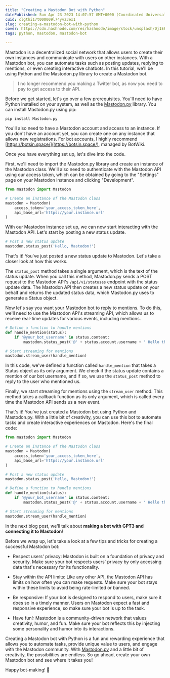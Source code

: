 ```yaml
---
title: "Creating a Mastodon Bot with Python"
datePublished: Sun Apr 23 2023 14:07:57 GMT+0000 (Coordinated Universal Time)
cuid: clgthi17t000009l74yvz3ex1
slug: creating-a-mastodon-bot-with-python
cover: https://cdn.hashnode.com/res/hashnode/image/stock/unsplash/Dj1EPDH5_h4/upload/46e7c36c9bb46a9992f692b7bc224ded.jpeg
tags: python, mastodon, mastodon-bot

---
```


Mastodon is a decentralized social network that allows users to create their own instances and communicate with users on other instances. With a Mastodon bot, you can automate tasks such as posting updates, replying to mentions, or even creating interactive chatbots. In this tutorial, we'll be using Python and the Mastodon.py library to create a Mastodon bot.

> I no longer recommend you making a Twitter bot, as now you need to pay to get access to their API.

Before we get started, let's go over a few prerequisites. You'll need to have Python installed on your system, as well as the [Mastodon.py](https://github.com/halcy/Mastodon.py) library. You can install Mastodon.py using pip:

```plaintext
pip install Mastodon.py
```

You'll also need to have a Mastodon account and access to an instance. If you don't have an account yet, you can create one on any instance that allows new registrations. For bot accounts, I highly recommend [https://botsin.space/](https://botsin.space/), managed by BotWiki.

Once you have everything set up, let's dive into the code.

First, we'll need to import the Mastodon.py library and create an instance of the Mastodon class. We'll also need to authenticate with the Mastodon API using our access token, which can be obtained by going to the "Settings" page on your Mastodon instance and clicking "Development".

```python
from mastodon import Mastodon

# Create an instance of the Mastodon class
mastodon = Mastodon(
    access_token='your_access_token_here',
    api_base_url='https://your.instance.url'
)
```

With our Mastodon instance set up, we can now start interacting with the Mastodon API. Let's start by posting a new status update.

```python
# Post a new status update
mastodon.status_post('Hello, Mastodon!')
```

That's it! You've just posted a new status update to Mastodon. Let's take a closer look at how this works.

The `status_post` method takes a single argument, which is the text of the status update. When you call this method, Mastodon.py sends a POST request to the Mastodon API's `/api/v1/statuses` endpoint with the status update data. The Mastodon API then creates a new status update on your behalf and returns the updated status data, which Mastodon.py uses to generate a Status object.

Now let's say you want your Mastodon bot to reply to mentions. To do this, we'll need to use the Mastodon API's streaming API, which allows us to receive real-time updates for various events, including mentions.

```python
# Define a function to handle mentions
def handle_mention(status):
    if '@your_bot_username' in status.content:
        mastodon.status_post('@' + status.account.username + ' Hello there!')

# Start streaming for mentions
mastodon.stream_user(handle_mention)
```

In this code, we've defined a function called `handle_mention` that takes a Status object as its only argument. We check if the status update contains a mention of our bot username, and if so, we use the `status_post` method to reply to the user who mentioned us.

Finally, we start streaming for mentions using the `stream_user` method. This method takes a callback function as its only argument, which is called every time the Mastodon API sends us a new event.

That's it! You've just created a Mastodon bot using Python and Mastodon.py. With a little bit of creativity, you can use this bot to automate tasks and create interactive experiences on Mastodon. Here's the final code:

```python
from mastodon import Mastodon

# Create an instance of the Mastodon class
mastodon = Mastodon(
    access_token='your_access_token_here',
    api_base_url='https://your.instance.url'
)

# Post a new status update
mastodon.status_post('Hello, Mastodon!')

# Define a function to handle mentions
def handle_mention(status):
    if '@your_bot_username' in status.content:
        mastodon.status_post('@' + status.account.username + ' Hello there!')

# Start streaming for mentions
mastodon.stream_user(handle_mention)
```

In the next blog post, we'll talk about **making a bot with GPT3 and connecting it to Mastodon**!

Before we wrap up, let's take a look at a few tips and tricks for creating a successful Mastodon bot:

* Respect users' privacy: Mastodon is built on a foundation of privacy and security. Make sure your bot respects users' privacy by only accessing data that's necessary for its functionality.
    
* Stay within the API limits: Like any other API, the Mastodon API has limits on how often you can make requests. Make sure your bot stays within these limits to avoid being rate-limited or banned.
    
* Be responsive: If your bot is designed to respond to users, make sure it does so in a timely manner. Users on Mastodon expect a fast and responsive experience, so make sure your bot is up to the task.
    
* Have fun!: Mastodon is a community-driven network that values creativity, humor, and fun. Make sure your bot reflects this by injecting some personality and humor into its interactions.
    

Creating a Mastodon bot with Python is a fun and rewarding experience that allows you to automate tasks, provide unique value to users, and engage with the Mastodon community. With [Mastodon.py](http://Mastodon.py) and a little bit of creativity, the possibilities are endless. So go ahead, create your own Mastodon bot and see where it takes you!

Happy bot-making! 🤖